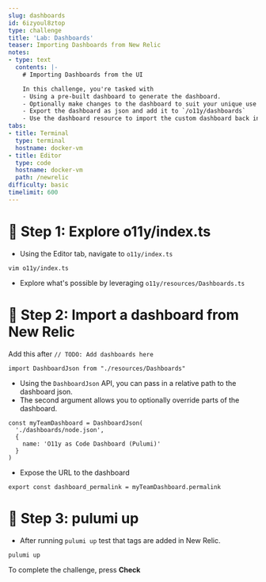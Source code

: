 ```yaml
---
slug: dashboards
id: 6izyoul8ztop
type: challenge
title: 'Lab: Dashboards'
teaser: Importing Dashboards from New Relic
notes:
- type: text
  contents: |-
    # Importing Dashboards from the UI

    In this challenge, you're tasked with
    - Using a pre-built dashboard to generate the dashboard.
    - Optionally make changes to the dashboard to suit your unique use cases.
    - Export the dashboard as json and add it to `/o11y/dashboards`
    - Use the dashboard resource to import the custom dashboard back into New Relic.
tabs:
- title: Terminal
  type: terminal
  hostname: docker-vm
- title: Editor
  type: code
  hostname: docker-vm
  path: /newrelic
difficulty: basic
timelimit: 600
---
```


🧪 Step 1: Explore o11y/index.ts
=======================

- Using the Editor tab, navigate to `o11y/index.ts`

```
vim o11y/index.ts
```

- Explore what's possible by leveraging `o11y/resources/Dashboards.ts`

🧪 Step 2: Import a dashboard from New Relic
=======================

Add this after `// TODO: Add dashboards here`
```
import DashboardJson from "./resources/Dashboards"
```

- Using the `DashboardJson` API, you can pass in a relative path to the dashboard json.
- The second argument allows you to optionally override parts of the dashboard.

```
const myTeamDashboard = DashboardJson(
  './dashboards/node.json',
  {
    name: 'O11y as Code Dashboard (Pulumi)'
  }
)
```

- Expose the URL to the dashboard
```
export const dashboard_permalink = myTeamDashboard.permalink
```

🏁 Step 3: pulumi up
=========

- After running `pulumi up` test that tags are added in New Relic.

```
pulumi up
```

To complete the challenge, press **Check**
